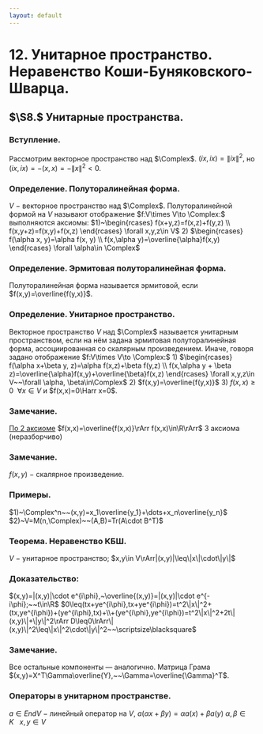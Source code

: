 ```yaml
---
layout: default
---
```

# 12. Унитарное пространство. Неравенство Коши-Буняковского-Шварца.

## $\S8.$ Унитарные пространства.

### Вступление.
Рассмотрим векторное пространство над $\Complex$.
$(ix,ix)=\|ix\|^2,$ но $(ix,ix)=-(x,x)=-\|x\|^2<0$.

### Определение. Полуторалинейная форма.
$V~-~$векторное пространство над $\Complex$.
Полуторалинейной формой на $V$ называют отображение
$f:V\times V\to \Complex:$ выполняются аксиомы:
$1)~\begin{rcases}
f(x+y,z)=f(x,z)+f(y,z)
\\
f(x,y+z)=f(x,y)+f(x,z)
\end{rcases}
\forall x,y,z\in V$
$2)$ $\begin{rcases}
f(\alpha x, y)=\alpha f(x, y)
\\
f(x,\alpha y)=\overline{\alpha}f(x,y)
\end{rcases}
\forall \alpha\in \Complex$

### Определение. Эрмитовая полуторалинейная форма.
Полуторалинейная форма называется эрмитовой,
если $f(x,y)=\overline{f(y,x)}$.

### Определение. Унитарное пространство.
Векторное пространство $V$ над $\Complex$ называется унитарным пространством, если на нём задана эрмитовая полуторалинейная форма, ассоциированная со скалярным произведением.
Иначе, говоря задано отображение $f:V\times V\to \Complex:$
$1)$ $\begin{rcases}
f(\alpha x+\beta y, z)=\alpha f(x,z)+\beta f(y,z)
\\
f(x,\alpha y + \beta z)=\overline{\alpha}f(x,y)+\overline{\beta}f(x,z)
\end{rcases}
\forall x,y,z\in V~~\forall \alpha, \beta\in\Complex$
$2)$ $f(x,y)=\overline{f(y,x)}$
$3)$ $f(x,x)\ge0~~\forall x\in V$ и $f(x,x)=0\Harr x=0$.

### Замечание.
[По 2 аксиоме](27-03-24.md) $f(x,x)=\overline{f(x,x)}\rArr f(x,x)\in\R\rArr$ 3 аксиома (неразборчиво)

### Замечание.
$f(x,y)~-~$скалярное произведение.

### Примеры.
$1)~\Complex^n~~(x,y)=x_1\overline{y_1}+\dots+x_n\overline{y_n}$
$2)~V=M(n,\Complex)~~(A,B)=Tr(A\cdot B^T)$

### Теорема. Неравенство КБШ.
$V~-~$унитарное пространство; $x,y\in V\rArr|(x,y)|\leq\|x\|\cdot\|y\|$

### Доказательство:
$(x,y)=|(x,y)|\cdot e^{i\phi},~\overline{(x,y)}=|(x,y)|\cdot e^{-i\phi};~~t\in\R$
$0\leq(tx+ye^{i\phi},tx+ye^{i\phi})=t^2\|x\|^2+(tx,ye^{i\phi})+(ye^{i\phi},tx)+\\+(ye^{i\phi},ye^{i\phi})=t^2\|x\|^2+2t\|(x,y)\|+\|y\|^2\rArr D\leq0\lrArr\|(x,y)\|^2\leq\|x\|^2\cdot\|y\|^2~~\scriptsize\blacksquare$

### Замечание.
Все остальные компоненты — аналогично.
Матрица Грама $(x,y)=X^T\Gamma\overline{Y},~~\Gamma=\overline{\Gamma}^T$.

### Операторы в унитарном пространстве.
$a\in EndV~-~$линейный оператор на $V$, $a(\alpha x+\beta y)=\alpha a(x)+\beta a(y)$
$\alpha,\beta\in K~~~x,y\in V$